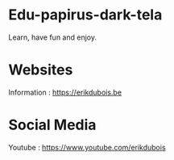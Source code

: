 # Edu-papirus-dark-tela

Learn, have fun and enjoy.

# Websites

Information : https://erikdubois.be


# Social Media

Youtube  : https://www.youtube.com/erikdubois
